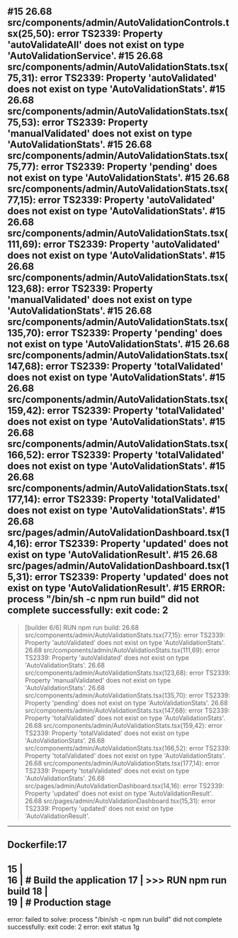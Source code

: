 #15 26.68 src/components/admin/AutoValidationControls.tsx(25,50): error TS2339: Property 'autoValidateAll' does not exist on type 'AutoValidationService'.
#15 26.68 src/components/admin/AutoValidationStats.tsx(75,31): error TS2339: Property 'autoValidated' does not exist on type 'AutoValidationStats'.
#15 26.68 src/components/admin/AutoValidationStats.tsx(75,53): error TS2339: Property 'manualValidated' does not exist on type 'AutoValidationStats'.
#15 26.68 src/components/admin/AutoValidationStats.tsx(75,77): error TS2339: Property 'pending' does not exist on type 'AutoValidationStats'.
#15 26.68 src/components/admin/AutoValidationStats.tsx(77,15): error TS2339: Property 'autoValidated' does not exist on type 'AutoValidationStats'.
#15 26.68 src/components/admin/AutoValidationStats.tsx(111,69): error TS2339: Property 'autoValidated' does not exist on type 'AutoValidationStats'.
#15 26.68 src/components/admin/AutoValidationStats.tsx(123,68): error TS2339: Property 'manualValidated' does not exist on type 'AutoValidationStats'.
#15 26.68 src/components/admin/AutoValidationStats.tsx(135,70): error TS2339: Property 'pending' does not exist on type 'AutoValidationStats'.
#15 26.68 src/components/admin/AutoValidationStats.tsx(147,68): error TS2339: Property 'totalValidated' does not exist on type 'AutoValidationStats'.
#15 26.68 src/components/admin/AutoValidationStats.tsx(159,42): error TS2339: Property 'totalValidated' does not exist on type 'AutoValidationStats'.
#15 26.68 src/components/admin/AutoValidationStats.tsx(166,52): error TS2339: Property 'totalValidated' does not exist on type 'AutoValidationStats'.
#15 26.68 src/components/admin/AutoValidationStats.tsx(177,14): error TS2339: Property 'totalValidated' does not exist on type 'AutoValidationStats'.
#15 26.68 src/pages/admin/AutoValidationDashboard.tsx(14,16): error TS2339: Property 'updated' does not exist on type 'AutoValidationResult'.
#15 26.68 src/pages/admin/AutoValidationDashboard.tsx(15,31): error TS2339: Property 'updated' does not exist on type 'AutoValidationResult'.
#15 ERROR: process "/bin/sh -c npm run build" did not complete successfully: exit code: 2
------
 > [builder 6/6] RUN npm run build:
26.68 src/components/admin/AutoValidationStats.tsx(77,15): error TS2339: Property 'autoValidated' does not exist on type 'AutoValidationStats'.
26.68 src/components/admin/AutoValidationStats.tsx(111,69): error TS2339: Property 'autoValidated' does not exist on type 'AutoValidationStats'.
26.68 src/components/admin/AutoValidationStats.tsx(123,68): error TS2339: Property 'manualValidated' does not exist on type 'AutoValidationStats'.
26.68 src/components/admin/AutoValidationStats.tsx(135,70): error TS2339: Property 'pending' does not exist on type 'AutoValidationStats'.
26.68 src/components/admin/AutoValidationStats.tsx(147,68): error TS2339: Property 'totalValidated' does not exist on type 'AutoValidationStats'.
26.68 src/components/admin/AutoValidationStats.tsx(159,42): error TS2339: Property 'totalValidated' does not exist on type 'AutoValidationStats'.
26.68 src/components/admin/AutoValidationStats.tsx(166,52): error TS2339: Property 'totalValidated' does not exist on type 'AutoValidationStats'.
26.68 src/components/admin/AutoValidationStats.tsx(177,14): error TS2339: Property 'totalValidated' does not exist on type 'AutoValidationStats'.
26.68 src/pages/admin/AutoValidationDashboard.tsx(14,16): error TS2339: Property 'updated' does not exist on type 'AutoValidationResult'.
26.68 src/pages/admin/AutoValidationDashboard.tsx(15,31): error TS2339: Property 'updated' does not exist on type 'AutoValidationResult'.
------
Dockerfile:17
--------------------
  15 |     
  16 |     # Build the application
  17 | >>> RUN npm run build
  18 |     
  19 |     # Production stage
--------------------
error: failed to solve: process "/bin/sh -c npm run build" did not complete successfully: exit code: 2
error: exit status 1g
